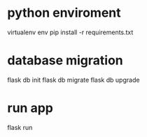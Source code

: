 # python enviroment
virtualenv env
pip install -r requirements.txt

# database migration
flask db init
flask db migrate
flask db upgrade

# run app
flask run
